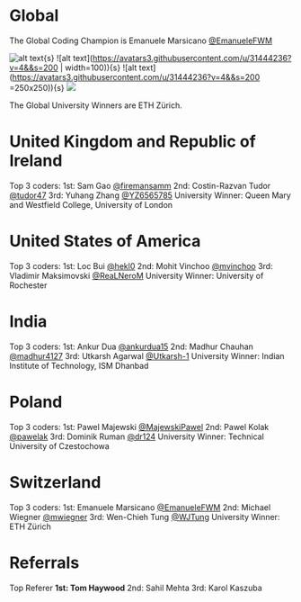 # Global
The Global Coding Champion is Emanuele Marsicano [@EmanueleFWM](https://github.com/EmanueleFWM)

![alt text](https://avatars3.githubusercontent.com/u/31444236?v=4&&s=200){s}
![alt text](https://avatars3.githubusercontent.com/u/31444236?v=4&&s=200 | width=100)){s}
![alt text](https://avatars3.githubusercontent.com/u/31444236?v=4&&s=200 =250x250)){s}
![](https://avatars3.githubusercontent.com/u/31444236?s=40&v=4)

The Global University Winners are ETH Zürich.

# United Kingdom and Republic of Ireland
Top 3 coders:
1st: Sam Gao [@firemansamm](https://github.com/firemansamm)
2nd: Costin-Razvan Tudor [@tudor47](https://github.com/tudor47)
3rd: Yuhang Zhang [@YZ6565785](https://github.com/YZ6565785)
University Winner: Queen Mary and Westfield College, University of London

# United States of America
Top 3 coders:
1st: Loc Bui [@hekl0](https://github.com/hekl0)
2nd: Mohit Vinchoo [@mvinchoo](https://github.com/mvinchoo)
3rd: Vladimir Maksimovski [@ReaLNeroM](https://github.com/ReaLNeroM)
University Winner: University of Rochester

# India
Top 3 coders:
1st: Ankur Dua [@ankurdua15](https://github.com/ankurdua15)
2nd: Madhur Chauhan [@madhur4127](https://github.com/madhur4127)
3rd: Utkarsh Agarwal [@Utkarsh-1](https://github.com/Utkarsh-1)
University Winner: Indian Institute of Technology, ISM Dhanbad

# Poland
Top 3 coders:
1st: Pawel Majewski [@MajewskiPawel](https://github.com/MajewskiPawel)
2nd: Pawel Kolak [@pawelak](https://github.com/pawelak)
3rd: Dominik Ruman [@dr124](https://github.com/dr124)
University Winner: Technical University of Czestochowa

# Switzerland
Top 3 coders:
1st: Emanuele Marsicano [@EmanueleFWM](https://github.com/EmanueleFWM)
2nd: Michael Wiegner [@mwiegner](https://github.com/mwiegner)
3rd: Wen-Chieh Tung [@WJTung](https://github.com/WJTung)
University Winner: ETH Zürich

# Referrals 
Top Referer
**1st: Tom Haywood**
2nd: Sahil Mehta
3rd: Karol Kaszuba